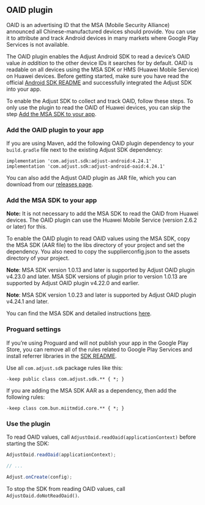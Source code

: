 ## OAID plugin

OAID is an advertising ID that the MSA (Mobile Security Alliance) announced all Chinese-manufactured devices should provide. You can use it to attribute and track Android devices in many markets where Google Play Services is not available.

The OAID plugin enables the Adjust Android SDK to read a device’s OAID value *in addition* to the other device IDs it searches for by default. OAID is readable on all devices using the MSA SDK or HMS (Huawei Mobile Service) on Huawei devices. 
Before getting started, make sure you have read the official [Android SDK README][readme] and successfully integrated the Adjust SDK into your app.

To enable the Adjust SDK to collect and track OAID, follow these steps. To only use the plugin to read the OAID of Huawei devices, you can skip the step [Add the MSA SDK to your app](add-msa-sdk).

### Add the OAID plugin to your app

If you are using Maven, add the following OAID plugin dependency to your `build.gradle` file next to the existing Adjust SDK dependency:

```
implementation 'com.adjust.sdk:adjust-android:4.24.1'
implementation 'com.adjust.sdk:adjust-android-oaid:4.24.1'
```

You can also add the Adjust OAID plugin as JAR file, which you can download from our [releases page][releases].

### <a id="add-msa-sdk"></a>Add the MSA SDK to your app

**Note:** It is not necessary to add the MSA SDK to read the OAID from Huawei devices. The OAID plugin can use the Huawei Mobile Service (version 2.6.2 or later) for this.

To enable the OAID plugin to read OAID values using the MSA SDK, copy the MSA SDK (AAR file) to the libs directory of your project and set the dependency.  You also need to copy the supplierconfig.json to the assets directory of your project.

**Note**: MSA SDK version 1.0.13 and later is supported by Adjust OAID plugin v4.23.0 and later. MSA SDK versions of plugin prior to version 1.0.13 are supported by Adjust OAID plugin v4.22.0 and earlier.

**Note**: MSA SDK version 1.0.23 and later is supported by Adjust OAID plugin v4.24.1 and later.

You can find the MSA SDK and detailed instructions [here][msasdk].  

### Proguard settings

If you’re using Proguard and will not publish your app in the Google Play Store, you can remove all of the rules related to Google Play Services and install referrer libraries in the [SDK README][readme proguard].

Use all `com.adjust.sdk` package rules like this:

```
-keep public class com.adjust.sdk.** { *; }
```

If you are adding the MSA SDK AAR as a dependency, then add the following rules:

```
-keep class com.bun.miitmdid.core.** { *; }
```

### Use the plugin

To read OAID values, call `AdjustOaid.readOaid(applicationContext)` before starting the SDK:

```java
AdjustOaid.readOaid(applicationContext);

// ...

Adjust.onCreate(config);
```

To stop the SDK from reading OAID values, call `AdjustOaid.doNotReadOaid()`.


[readme]:    ../../../README.md
[releases]:  https://github.com/adjust/android_sdk/releases
[readme proguard]: https://github.com/adjust/android_sdk#qs-proguard
[msasdk]:  http://www.msa-alliance.cn/col.jsp?id=120
